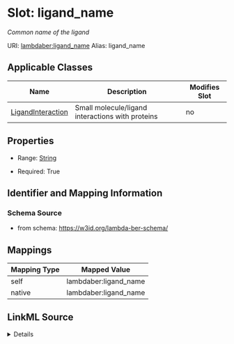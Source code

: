 

# Slot: ligand_name 


_Common name of the ligand_





URI: [lambdaber:ligand_name](https://w3id.org/lambda-ber-schema/ligand_name)
Alias: ligand_name

<!-- no inheritance hierarchy -->





## Applicable Classes

| Name | Description | Modifies Slot |
| --- | --- | --- |
| [LigandInteraction](LigandInteraction.md) | Small molecule/ligand interactions with proteins |  no  |






## Properties

* Range: [String](String.md)

* Required: True




## Identifier and Mapping Information






### Schema Source


* from schema: https://w3id.org/lambda-ber-schema/




## Mappings

| Mapping Type | Mapped Value |
| ---  | ---  |
| self | lambdaber:ligand_name |
| native | lambdaber:ligand_name |




## LinkML Source

<details>
```yaml
name: ligand_name
description: Common name of the ligand
from_schema: https://w3id.org/lambda-ber-schema/
rank: 1000
alias: ligand_name
owner: LigandInteraction
domain_of:
- LigandInteraction
range: string
required: true

```
</details>